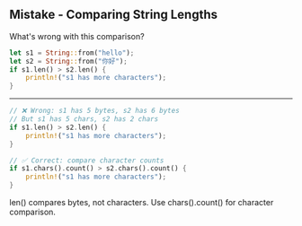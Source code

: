 ## Mistake - Comparing String Lengths

What's wrong with this comparison?
```rust
let s1 = String::from("hello");
let s2 = String::from("你好");
if s1.len() > s2.len() {
    println!("s1 has more characters");
}
```

---

```rust
// ❌ Wrong: s1 has 5 bytes, s2 has 6 bytes
// But s1 has 5 chars, s2 has 2 chars
if s1.len() > s2.len() {
    println!("s1 has more characters");
}

// ✅ Correct: compare character counts
if s1.chars().count() > s2.chars().count() {
    println!("s1 has more characters");
}
```
len() compares bytes, not characters. Use chars().count() for character comparison.

